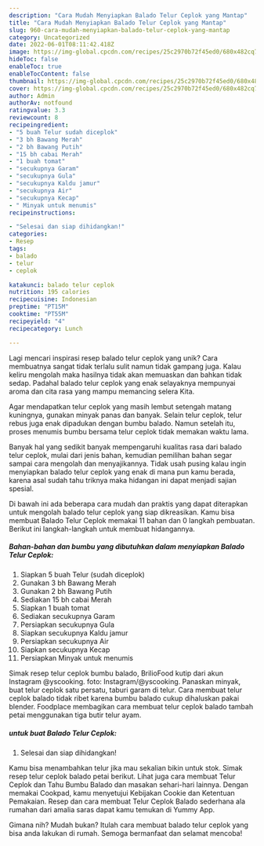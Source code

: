 ```yaml
---
description: "Cara Mudah Menyiapkan Balado Telur Ceplok yang Mantap"
title: "Cara Mudah Menyiapkan Balado Telur Ceplok yang Mantap"
slug: 960-cara-mudah-menyiapkan-balado-telur-ceplok-yang-mantap
category: Uncategorized
date: 2022-06-01T08:11:42.418Z
image: https://img-global.cpcdn.com/recipes/25c2970b72f45ed0/680x482cq70/balado-telur-ceplok-foto-resep-utama.jpg
hideToc: false
enableToc: true
enableTocContent: false
thumbnail: https://img-global.cpcdn.com/recipes/25c2970b72f45ed0/680x482cq70/balado-telur-ceplok-foto-resep-utama.jpg
cover: https://img-global.cpcdn.com/recipes/25c2970b72f45ed0/680x482cq70/balado-telur-ceplok-foto-resep-utama.jpg
author: Admin
authorAv: notfound
ratingvalue: 3.3
reviewcount: 8
recipeingredient:
- "5 buah Telur sudah diceplok"
- "3 bh Bawang Merah"
- "2 bh Bawang Putih"
- "15 bh cabai Merah"
- "1 buah tomat"
- "secukupnya Garam"
- "secukupnya Gula"
- "secukupnya Kaldu jamur"
- "secukupnya Air"
- "secukupnya Kecap"
- " Minyak untuk menumis"
recipeinstructions:

- "Selesai dan siap dihidangkan!"
categories:
- Resep
tags:
- balado
- telur
- ceplok

katakunci: balado telur ceplok 
nutrition: 195 calories
recipecuisine: Indonesian
preptime: "PT15M"
cooktime: "PT55M"
recipeyield: "4"
recipecategory: Lunch

---
```





Lagi mencari inspirasi resep balado telur ceplok yang unik? Cara membuatnya sangat tidak terlalu sulit namun tidak gampang juga. Kalau keliru mengolah maka hasilnya tidak akan memuaskan dan bahkan tidak sedap. Padahal balado telur ceplok yang enak selayaknya mempunyai aroma dan cita rasa yang mampu memancing selera Kita.





Agar mendapatkan telur ceplok yang masih lembut setengah matang kuningnya, gunakan minyak panas dan banyak. Selain telur ceplok, telur rebus juga enak dipadukan dengan bumbu balado. Namun setelah itu, proses menumis bumbu bersama telur ceplok tidak memakan waktu lama.

Banyak hal yang sedikit banyak mempengaruhi kualitas rasa dari balado telur ceplok, mulai dari jenis bahan, kemudian pemilihan bahan segar sampai cara mengolah dan menyajikannya. Tidak usah pusing kalau ingin menyiapkan balado telur ceplok yang enak di mana pun kamu berada, karena asal sudah tahu triknya maka hidangan ini dapat menjadi sajian spesial.






Di bawah ini ada beberapa cara mudah dan praktis yang dapat diterapkan untuk mengolah balado telur ceplok yang siap dikreasikan. Kamu bisa membuat Balado Telur Ceplok memakai 11 bahan dan 0 langkah pembuatan. Berikut ini langkah-langkah untuk membuat hidangannya.

<!--inarticleads1-->

##### Bahan-bahan dan bumbu yang dibutuhkan dalam menyiapkan Balado Telur Ceplok:

1. Siapkan 5 buah Telur (sudah diceplok)
1. Gunakan 3 bh Bawang Merah
1. Gunakan 2 bh Bawang Putih
1. Sediakan 15 bh cabai Merah
1. Siapkan 1 buah tomat
1. Sediakan secukupnya Garam
1. Persiapkan secukupnya Gula
1. Siapkan secukupnya Kaldu jamur
1. Persiapkan secukupnya Air
1. Siapkan secukupnya Kecap
1. Persiapkan  Minyak untuk menumis


Simak resep telur ceplok bumbu balado, BrilioFood kutip dari akun Instagram @yscooking. foto: Instagram/@yscooking. Panaskan minyak, buat telur ceplok satu persatu, taburi garam di telur. Cara membuat telur ceplok balado tidak ribet karena bumbu balado cukup dihaluskan pakai blender. Foodplace membagikan cara membuat telur ceplok balado tambah petai menggunakan tiga butir telur ayam. 

<!--inarticleads2-->

#####  untuk buat Balado Telur Ceplok:


1. Selesai dan siap dihidangkan!

Kamu bisa menambahkan telur jika mau sekalian bikin untuk stok. Simak resep telur ceplok balado petai berikut. Lihat juga cara membuat Telur Ceplok dan Tahu Bumbu Balado dan masakan sehari-hari lainnya. Dengan memakai Cookpad, kamu menyetujui Kebijakan Cookie dan Ketentuan Pemakaian. Resep dan cara membuat Telur Ceplok Balado sederhana ala rumahan dari amalia saras dapat kamu temukan di Yummy App. 

Gimana nih? Mudah bukan? Itulah cara membuat balado telur ceplok yang bisa anda lakukan di rumah. Semoga bermanfaat dan selamat mencoba!
